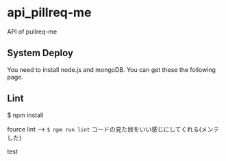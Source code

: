 # api_pillreq-me
API of pullreq-me

## System Deploy
  You need to install node.js and mongoDB. You can get these the following page.

## Lint
$ npm install

fource lint -->
`$ npm run lint`
コードの見た目をいい感じにしてくれる(メンテした)

test
